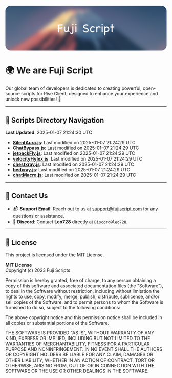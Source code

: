 ![Banner](.github/b.webp)

# 🌍 **We are Fuji Script**

Our global team of developers is dedicated to creating powerful, open-source scripts for Rise Client, designed to enhance your experience and unlock new possibilities! 🌟

---
<!-- SCRIPTS_NAVIGATION_START -->
## 📂 **Scripts Directory Navigation**

**Last Updated**: 2025-01-07 21:24:30 UTC

- **[SilentAura.js](scripts/SilentAura.js)**: Last modified on 2025-01-07 21:24:29 UTC
- **[ChatBypass.js](scripts/ChatBypass.js)**: Last modified on 2025-01-07 21:24:29 UTC
- **[jetpackFly.js](scripts/jetpackFly.js)**: Last modified on 2025-01-07 21:24:29 UTC
- **[velocityHylex.js](scripts/velocityHylex.js)**: Last modified on 2025-01-07 21:24:29 UTC
- **[chestxray.js](scripts/chestxray.js)**: Last modified on 2025-01-07 21:24:29 UTC
- **[bedxray.js](scripts/bedxray.js)**: Last modified on 2025-01-07 21:24:29 UTC
- **[chatMacro.js](scripts/chatMacro.js)**: Last modified on 2025-01-07 21:24:29 UTC

<!-- SCRIPTS_NAVIGATION_END -->

---

## 💬 **Contact Us**  
- 📬 **Support Email**: Reach out to us at [support@fujiscript.com](mailto:support@fujiscript.com) for any questions or assistance.  
- 💬 **Discord**: Contact **Leo728** directly at `Discord@leo728`.

---

## 📜 **License**

This project is licensed under the MIT License.  

**MIT License**  
Copyright (c) 2023 Fuji Scripts  

Permission is hereby granted, free of charge, to any person obtaining a copy of this software and associated documentation files (the "Software"), to deal in the Software without restriction, including without limitation the rights to use, copy, modify, merge, publish, distribute, sublicense, and/or sell copies of the Software, and to permit persons to whom the Software is furnished to do so, subject to the following conditions:  

The above copyright notice and this permission notice shall be included in all copies or substantial portions of the Software.  

THE SOFTWARE IS PROVIDED "AS IS", WITHOUT WARRANTY OF ANY KIND, EXPRESS OR IMPLIED, INCLUDING BUT NOT LIMITED TO THE WARRANTIES OF MERCHANTABILITY, FITNESS FOR A PARTICULAR PURPOSE AND NONINFRINGEMENT. IN NO EVENT SHALL THE AUTHORS OR COPYRIGHT HOLDERS BE LIABLE FOR ANY CLAIM, DAMAGES OR OTHER LIABILITY, WHETHER IN AN ACTION OF CONTRACT, TORT OR OTHERWISE, ARISING FROM, OUT OF OR IN CONNECTION WITH THE SOFTWARE OR THE USE OR OTHER DEALINGS IN THE SOFTWARE.  
